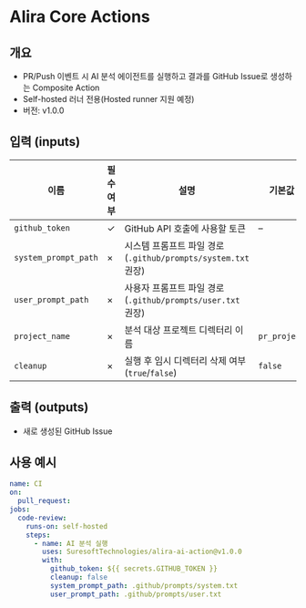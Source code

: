 # Alira Core Actions

## 개요
- PR/Push 이벤트 시 AI 분석 에이전트를 실행하고 결과를 GitHub Issue로 생성하는 Composite Action  
- Self-hosted 러너 전용(Hosted runner 지원 예정)
- 버전: v1.0.0

## 입력 (inputs)
| 이름                 | 필수 여부 | 설명                                                         | 기본값                   |
| -------------------- | --------- | ------------------------------------------------------------ | ------------------------ |
| `github_token`       | ✓         | GitHub API 호출에 사용할 토큰                                | –                        |
| `system_prompt_path` | ×         | 시스템 프롬프트 파일 경로(`.github/prompts/system.txt` 권장) |                          |
| `user_prompt_path`   | ×         | 사용자 프롬프트 파일 경로(`.github/prompts/user.txt` 권장)   |                          |
| `project_name`       | ×         | 분석 대상 프로젝트 디렉터리 이름                            | `pr_project`             |
| `cleanup`            | ×         | 실행 후 임시 디렉터리 삭제 여부 (`true`/`false`)            | `false`                  |

## 출력 (outputs)
- 새로 생성된 GitHub Issue

## 사용 예시
```yaml
name: CI
on:
  pull_request:
jobs:
  code-review:
    runs-on: self-hosted
    steps:
      - name: AI 분석 실행
        uses: SuresoftTechnologies/alira-ai-action@v1.0.0
        with:
          github_token: ${{ secrets.GITHUB_TOKEN }}
          cleanup: false
          system_prompt_path: .github/prompts/system.txt
          user_prompt_path: .github/prompts/user.txt

